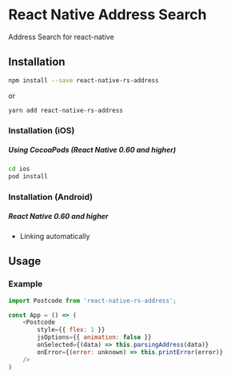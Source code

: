 # React Native Address Search

Address Search for react-native

## Installation

```sh
npm install --save react-native-rs-address
```

or

```sh
yarn add react-native-rs-address
```

### Installation (iOS)

##### Using CocoaPods (React Native 0.60 and higher)

```sh
cd ios
pod install
```

### Installation (Android)

##### React Native 0.60 and higher
- Linking automatically

## Usage

### Example

```js
import Postcode from 'react-native-rs-address';

const App = () => (
    <Postcode
        style={{ flex: 1 }}
        jsOptions={{ animation: false }}
        onSelected={(data) => this.parsingAddress(data)}
        onError={(error: unknown) => this.printError(error)}
    />
)
```
